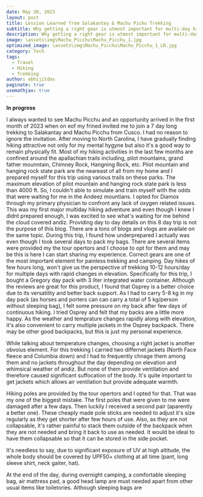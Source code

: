 ```yaml
---
date: May 30, 2023
layout: post
title: Lession Learned from Salakantey & Machu Pichu Trekking
subtitle: Why getting a right gear is utmost important for multi-day hiking
description: Why getting a right gear is utmost important for multi-day hiking
image: \assets\img\Machu_Picchu\Machu_Picchu_1.jpg
optimized_image: \assets\img\Machu_Picchu\Machu_Picchu_1_LR.jpg
category: Tech
tags:
  - Travel
  - Hiking
  - Trekking
author: abhijitdas
paginate: true
usemathjax: true
---
```


**In progress** 

I always wanted to see Machu Picchu and an opportunity arrived in the first month of 2023 when on eof my frined invited me to join a 7 day long trekking to Salakantay and Machu Picchu from Cusco. I had no reason to ignore the invitation. After moving to North Carolina, I have gradually finding hiking attractive not only for my mental hygyne but also it's a good way to remain physically fit. Most of my hiking activities in the last few months are confined around the apallachian trails including, pilot mountains, grand father mounntain, Chimney Rock, Hangning Rock, etc. Pilot mountain and hanging rock state park are the neareast of all from my home and I prepared myself for this trip using various trails on these parks. The maximum elevation of pilot mountain and hanging rock state park is less than 4000 ft. So, I couldn't able to simulate and train myself with the odds that were waiting for me in the Andeez mountians. I opted for Diamox through my primary physician to confront any lack of oxygen related issues. This was my first major multiday hiking adventure and even though I knew I didnt prepared enough, I was excited to see what's waiting for me behind the cloud covered andiz. Providing day to day details on this 8 day trip is not the purpose of this blog. There are a tons of blogs and vlogs are availale on the same topic. During this trip, I found how underprepared I actually was even though I took several days to pack my bags. There are several items were provided my the tour opertors and I choose to opt for them and may be this is here I can start sharing my experience.
Correct gears are one of the most important element for painless trekking and camping. Day hikes of few hours long, won't give us the perspective of trekking 10-12 hours/day for multiple days with rapid changes in elevation. Specifically for this trip, I bought a Gregory day pack with 3 liter integrated water container. Although the reviews are great for this product, I found that Osprey is a better choice due to its versatility and better back support. As I had to carry 5-8 kg in my day pack (as horses and porters can can carry a total of 5 kg/person without sleeping bag), I felt some pressure on my back after few days of continuous hiking. I tried Osprey and felt that my backs are a little more happy. As the weather and temprature changes rapidly along with elevation, it's also convenient to carry multiple jackets in the Osprey backpack. There may be other good backpacks, but this is just my personal experience.

While talking about temperature changes, choosing a right jacket is another obvoius element. For this trekking I carried two differnet jackets (North Face fleece and Columbia down) and I had to frequently chnage  them among them and no jackets throughout the day depending on elevation and whimsical weather of andiz. But none of them provide ventilation and therefore caused significant suffocation of the body. It's quite important to get jackets which allows air ventilation but provide adequate warmth. 

Hiking poles are provided by the tour opertors and I opted for that. That was my one of the biggest mistake. The first poles that were given to me were damaged after a few days. Then luckily I received a second pair (aparently a better one). These cheaply made pole sticks are needed to adjust it's size regularly as they get shorter after few hours of use. Also, as they are not collapsable, it's rather painful to stack them outside of the backpack when they are not needed and bring it back to use as needed. It would be ideal to have them collapsable so that it can be stored in the side pocket. 

It's needless to say, due to significant exposure of UV at high altitude, the whole body should be covered by UPF50+ clothing at all time (pant, long sleeve shirt, neck gaiter, hat).

At the end of the day, during overnight camping, a comfortable sleeping bag, air mattress pad, a good head lamp are must needed apart from other usual items like toiletories. Although sleeping bags are 





